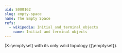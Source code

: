 ```yaml
---
uid: S000162
slug: empty-space
name: The Empty Space
refs:
  - wikipedia: Initial_and_terminal_objects
    name: Initial and terminal objects
---
```


\(X=\emptyset\) with its only valid topology \(\{\emptyset\}\).